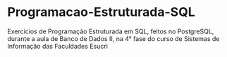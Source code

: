 # Programacao-Estruturada-SQL
Exercícios de Programação Estruturada em SQL, feitos no PostgreSQL,  durante a aula de Banco de Dados II, na 4° fase do curso de Sistemas de Informação das Faculdades Esucri
